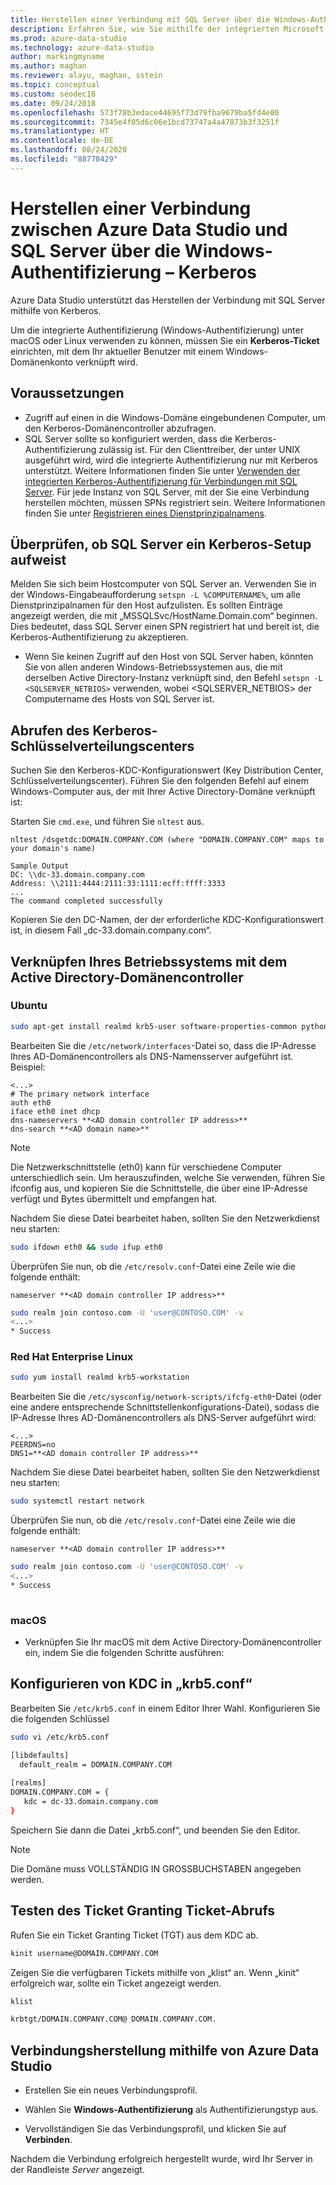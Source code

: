 ```yaml
---
title: Herstellen einer Verbindung mit SQL Server über die Windows-Authentifizierung (Kerberos)
description: Erfahren Sie, wie Sie mithilfe der integrierten Microsoft Kerberos-Authentifizierung eine Verbindung zwischen Azure Data Studio und SQL Server herstellen.
ms.prod: azure-data-studio
ms.technology: azure-data-studio
author: markingmyname
ms.author: maghan
ms.reviewer: alayu, maghan, sstein
ms.topic: conceptual
ms.custom: seodec18
ms.date: 09/24/2018
ms.openlocfilehash: 573f78b3edace44695f73d79fba9679ba5fd4e00
ms.sourcegitcommit: 7345e4f05d6c06e1bcd73747a4a47873b3f3251f
ms.translationtype: HT
ms.contentlocale: de-DE
ms.lasthandoff: 08/24/2020
ms.locfileid: "88778429"
---
```

# <a name="connect-azure-data-studio-to-your-sql-server-using-windows-authentication---kerberos"></a>Herstellen einer Verbindung zwischen Azure Data Studio und SQL Server über die Windows-Authentifizierung – Kerberos

Azure Data Studio unterstützt das Herstellen der Verbindung mit SQL Server mithilfe von Kerberos.

Um die integrierte Authentifizierung (Windows-Authentifizierung) unter macOS oder Linux verwenden zu können, müssen Sie ein **Kerberos-Ticket** einrichten, mit dem Ihr aktueller Benutzer mit einem Windows-Domänenkonto verknüpft wird.

## <a name="prerequisites"></a>Voraussetzungen

- Zugriff auf einen in die Windows-Domäne eingebundenen Computer, um den Kerberos-Domänencontroller abzufragen.
- SQL Server sollte so konfiguriert werden, dass die Kerberos-Authentifizierung zulässig ist. Für den Clienttreiber, der unter UNIX ausgeführt wird, wird die integrierte Authentifizierung nur mit Kerberos unterstützt. Weitere Informationen finden Sie unter [Verwenden der integrierten Kerberos-Authentifizierung für Verbindungen mit SQL Server](../connect/jdbc/using-kerberos-integrated-authentication-to-connect-to-sql-server.md). Für jede Instanz von SQL Server, mit der Sie eine Verbindung herstellen möchten, müssen SPNs registriert sein. Weitere Informationen finden Sie unter [Registrieren eines Dienstprinzipalnamens](/previous-versions/sql/sql-server-2008-r2/ms191153(v=sql.105)#SPN%20Formats).


## <a name="checking-if-sql-server-has-kerberos-setup"></a>Überprüfen, ob SQL Server ein Kerberos-Setup aufweist

Melden Sie sich beim Hostcomputer von SQL Server an. Verwenden Sie in der Windows-Eingabeaufforderung `setspn -L %COMPUTERNAME%`, um alle Dienstprinzipalnamen für den Host aufzulisten. Es sollten Einträge angezeigt werden, die mit „MSSQLSvc/HostName.Domain.com“ beginnen. Dies bedeutet, dass SQL Server einen SPN registriert hat und bereit ist, die Kerberos-Authentifizierung zu akzeptieren. 
- Wenn Sie keinen Zugriff auf den Host von SQL Server haben, könnten Sie von allen anderen Windows-Betriebssystemen aus, die mit derselben Active Directory-Instanz verknüpft sind, den Befehl `setspn -L <SQLSERVER_NETBIOS>` verwenden, wobei <SQLSERVER_NETBIOS> der Computername des Hosts von SQL Server ist.


## <a name="get-the-kerberos-key-distribution-center"></a>Abrufen des Kerberos-Schlüsselverteilungscenters

Suchen Sie den Kerberos-KDC-Konfigurationswert (Key Distribution Center, Schlüsselverteilungscenter). Führen Sie den folgenden Befehl auf einem Windows-Computer aus, der mit Ihrer Active Directory-Domäne verknüpft ist: 

Starten Sie `cmd.exe`, und führen Sie `nltest` aus.

```
nltest /dsgetdc:DOMAIN.COMPANY.COM (where "DOMAIN.COMPANY.COM" maps to your domain's name)

Sample Output
DC: \\dc-33.domain.company.com
Address: \\2111:4444:2111:33:1111:ecff:ffff:3333
...
The command completed successfully
```
Kopieren Sie den DC-Namen, der der erforderliche KDC-Konfigurationswert ist, in diesem Fall „dc-33.domain.company.com“.

## <a name="join-your-os-to-the-active-directory-domain-controller"></a>Verknüpfen Ihres Betriebssystems mit dem Active Directory-Domänencontroller

### <a name="ubuntu"></a>Ubuntu
```bash
sudo apt-get install realmd krb5-user software-properties-common python-software-properties packagekit
```

Bearbeiten Sie die `/etc/network/interfaces`-Datei so, dass die IP-Adresse Ihres AD-Domänencontrollers als DNS-Namensserver aufgeführt ist. Beispiel: 

```/etc/network/interfaces
<...>
# The primary network interface
auth eth0
iface eth0 inet dhcp
dns-nameservers **<AD domain controller IP address>**
dns-search **<AD domain name>**
```

> [!NOTE]
> Die Netzwerkschnittstelle (eth0) kann für verschiedene Computer unterschiedlich sein. Um herauszufinden, welche Sie verwenden, führen Sie ifconfig aus, und kopieren Sie die Schnittstelle, die über eine IP-Adresse verfügt und Bytes übermittelt und empfangen hat.

Nachdem Sie diese Datei bearbeitet haben, sollten Sie den Netzwerkdienst neu starten:

```bash
sudo ifdown eth0 && sudo ifup eth0
```

Überprüfen Sie nun, ob die `/etc/resolv.conf`-Datei eine Zeile wie die folgende enthält:  

```Code
nameserver **<AD domain controller IP address>**
```

```bash
sudo realm join contoso.com -U 'user@CONTOSO.COM' -v
<...>
* Success
```
   
### <a name="redhat-enterprise-linux"></a>Red Hat Enterprise Linux
```bash
sudo yum install realmd krb5-workstation
```

Bearbeiten Sie die `/etc/sysconfig/network-scripts/ifcfg-eth0`-Datei (oder eine andere entsprechende Schnittstellenkonfigurations-Datei), sodass die IP-Adresse Ihres AD-Domänencontrollers als DNS-Server aufgeführt wird:

```/etc/sysconfig/network-scripts/ifcfg-eth0
<...>
PEERDNS=no
DNS1=**<AD domain controller IP address>**
```

Nachdem Sie diese Datei bearbeitet haben, sollten Sie den Netzwerkdienst neu starten:

```bash
sudo systemctl restart network
```

Überprüfen Sie nun, ob die `/etc/resolv.conf`-Datei eine Zeile wie die folgende enthält:  

```Code
nameserver **<AD domain controller IP address>**
```

```bash
sudo realm join contoso.com -U 'user@CONTOSO.COM' -v
<...>
* Success
   
```

### <a name="macos"></a>macOS

- Verknüpfen Sie Ihr macOS mit dem Active Directory-Domänencontroller ein, indem Sie die folgenden Schritte ausführen:



## <a name="configure-kdc-in-krb5conf"></a>Konfigurieren von KDC in „krb5.conf“

Bearbeiten Sie `/etc/krb5.conf` in einem Editor Ihrer Wahl. Konfigurieren Sie die folgenden Schlüssel

```bash
sudo vi /etc/krb5.conf

[libdefaults]
  default_realm = DOMAIN.COMPANY.COM
 
[realms]
DOMAIN.COMPANY.COM = {
   kdc = dc-33.domain.company.com
}
```

Speichern Sie dann die Datei „krb5.conf“, und beenden Sie den Editor.

> [!NOTE]
> Die Domäne muss VOLLSTÄNDIG IN GROSSBUCHSTABEN angegeben werden.


## <a name="test-the-ticket-granting-ticket-retrieval"></a>Testen des Ticket Granting Ticket-Abrufs

Rufen Sie ein Ticket Granting Ticket (TGT) aus dem KDC ab.

```bash
kinit username@DOMAIN.COMPANY.COM
```

Zeigen Sie die verfügbaren Tickets mithilfe von „klist“ an. Wenn „kinit“ erfolgreich war, sollte ein Ticket angezeigt werden. 

```bash
klist

krbtgt/DOMAIN.COMPANY.COM@ DOMAIN.COMPANY.COM.
```

## <a name="connect-using-azure-data-studio"></a>Verbindungsherstellung mithilfe von Azure Data Studio

* Erstellen Sie ein neues Verbindungsprofil.

* Wählen Sie **Windows-Authentifizierung** als Authentifizierungstyp aus.

* Vervollständigen Sie das Verbindungsprofil, und klicken Sie auf **Verbinden**.

Nachdem die Verbindung erfolgreich hergestellt wurde, wird Ihr Server in der Randleiste *Server* angezeigt.